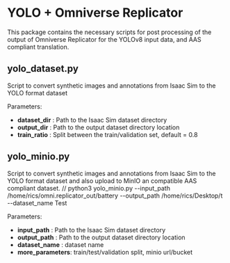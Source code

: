 # YOLO + Omniverse Replicator

This package contains the necessary scripts for post processing of the output of Omniverse Replicator for the YOLOv8 input data, and AAS compliant translation.

## yolo_dataset.py
Script to convert synthetic images and annotations from Isaac Sim to the YOLO format dataset

Parameters:
- **dataset_dir** : Path to the Isaac Sim dataset directory
- **output_dir** : Path to the output dataset directory location
- **train_ratio** : Split between the train/validation set, default = 0.8

## yolo_minio.py
Script to convert synthetic images and annotations from Isaac Sim to the YOLO format dataset and also upload to MinIO an compatible AAS compliant dataset.
// python3 yolo_minio.py --input_path /home/rics/omni.replicator_out/battery --output_path /home/rics/Desktop/t --dataset_name Test

Parameters:
- **input_path** : Path to the Isaac Sim dataset directory
- **output_path** : Path to the output dataset directory location
- **dataset_name** : dataset name
- **more_parameters**: train/test/validation split, minio url/bucket
